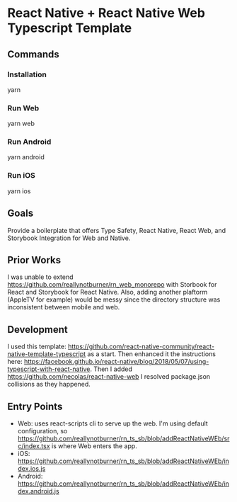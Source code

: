 # React Native + React Native Web Typescript Template

## Commands
### Installation
yarn

### Run Web
yarn web

### Run Android
yarn android

### Run iOS
yarn ios

## Goals
Provide a boilerplate that offers Type Safety, React Native, React Web, and Storybook Integration for Web and Native.

## Prior Works
I was unable to extend https://github.com/reallynotburner/rn_web_monorepo with Storbook for React and Storybook for React Native. Also, adding another plaftorm (AppleTV for example) would be messy since the directory structure was inconsistent between mobile and web.

## Development
I used this template: https://github.com/react-native-community/react-native-template-typescript as a start.  Then enhanced it the instructions here:
https://facebook.github.io/react-native/blog/2018/05/07/using-typescript-with-react-native.
Then I added https://github.com/necolas/react-native-web
I resolved package.json collisions as they happened.

## Entry Points
- Web:  uses react-scripts cli to serve up the web.  I'm using default configuration, so https://github.com/reallynotburner/rn_ts_sb/blob/addReactNativeWEb/src/index.tsx is where Web enters the app.
- iOS: https://github.com/reallynotburner/rn_ts_sb/blob/addReactNativeWEb/index.ios.js
- Android: https://github.com/reallynotburner/rn_ts_sb/blob/addReactNativeWEb/index.android.js


